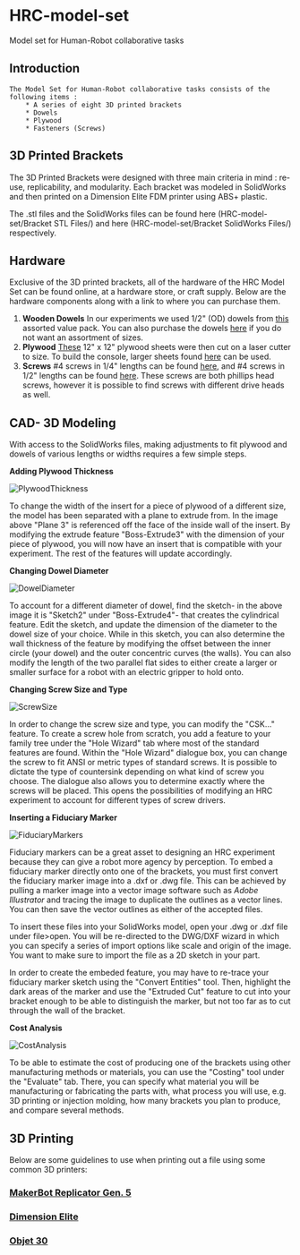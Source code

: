 # HRC-model-set
Model set for Human-Robot collaborative tasks

## Introduction

	The Model Set for Human-Robot collaborative tasks consists of the following items :
		* A series of eight 3D printed brackets
		* Dowels
		* Plywood
		* Fasteners (Screws)

## 3D Printed Brackets

The 3D Printed Brackets were designed with three main criteria in mind : re-use, replicability, and modularity.
Each bracket was modeled in SolidWorks and then printed on a Dimension Elite FDM printer using ABS+ plastic.

The .stl files and the SolidWorks files can be found here (HRC-model-set/Bracket STL Files/) and here (HRC-model-set/Bracket SolidWorks Files/) respectively.

## Hardware

Exclusive of the 3D printed brackets, all of the hardware of the HRC Model Set can be found online, at a hardware store, or craft supply. Below are the hardware components along with a link to where you can purchase them.

1. __Wooden Dowels__ In our experiments we used 1/2" (OD) dowels from [this]( https://www.amazon.com/gp/product/B00YDLVP9C/ref=oh_aui_search_detailpage?ie=UTF8&psc=1) assorted value pack. You can also purchase the dowels [here](https://www.amazon.com/Wooden-Dowel-Rods-12-Bag/dp/B00XQI3NJS/ref=sr_1_2?ie=UTF8&qid=1488559469&sr=8-2&keywords=1%2F2%22+craft+dowel) if you do not want an assortment of sizes.
2. __Plywood__ [These](https://www.amazon.com/gp/product/B00CQKYZPI/ref=oh_aui_search_detailpage?ie=UTF8&psc=1) 12" x 12" plywood sheets were then cut on a laser cutter to size. To build the console, larger sheets found [here](https://www.amazon.com/Baltic-Birch-Plywood-Scroll-Woodpeckers/dp/B01MQTWKBX/ref=sr_1_1_m?s=arts-crafts&ie=UTF8&qid=1488566139&sr=1-1&keywords=24%22x24%22%2Bcraft%2Bplywood&th=1) can be used.
3. __Screws__ #4 screws in 1/4" lengths can be found [here](https://www.amazon.com/gp/product/B01HAEX8C0/ref=oh_aui_search_detailpage?ie=UTF8&psc=1), and #4 screws in 1/2" lengths can be found [here](https://www.amazon.com/gp/product/B00OKIT234/ref=oh_aui_search_detailpage?ie=UTF8&psc=1). These screws are both phillips head screws, however it is possible to find screws with different drive heads as well.

## CAD- 3D Modeling
With access to the SolidWorks files, making adjustments to fit plywood and dowels of various lengths or widths requires a few simple steps.

__Adding Plywood Thickness__

![PlywoodThickness](https://cloud.githubusercontent.com/assets/12373812/23572174/50f8ab50-003b-11e7-9cb4-f687dbdad2df.PNG)

To change the width of the insert for a piece of plywood of a different size, the model has been separated with a plane to extrude from. In the image above "Plane 3" is referenced off the face of the inside wall of the insert. By modifying the extrude feature "Boss-Extrude3" <!---double check ---> with the dimension of your piece of plywood, you will now have an insert that is compatible with your experiment. The rest of the features will update accordingly.

__Changing Dowel Diameter__

![DowelDiameter](https://cloud.githubusercontent.com/assets/12373812/23584150/2f4ee744-0126-11e7-896a-cab7d1c7ae53.PNG)

To account for a different diameter of dowel, find the sketch- in the above image it is "Sketch2" under "Boss-Extrude4"- that creates the cylindrical feature. Edit the sketch, and update the dimension of the diameter to the dowel size of your choice. While in this sketch, you can also determine the wall thickness of the feature by modifying the offset between the inner circle (your dowel) and the outer concentric curves (the walls). You can also modify the length of the two parallel flat sides to either create a larger or smaller surface for a robot with an electric gripper to hold onto.

__Changing Screw Size and Type__

![ScrewSize](https://cloud.githubusercontent.com/assets/12373812/23584211/623c8ca4-0128-11e7-88cd-b997aac6dd68.PNG)

In order to change the screw size and type, you can modify the "CSK..." feature. To create a screw hole from scratch, you add a feature to your family tree under the "Hole Wizard" tab where most of the standard features are found. Within the "Hole Wizard" dialogue box, you can change the screw to fit ANSI or metric types of standard screws. It is possible to dictate the type of countersink depending on what kind of screw you choose. The dialogue also allows you to determine exactly where the screws will be placed. This opens the possibilities of modifying an HRC experiment to account for different types of screw drivers.


__Inserting a Fiduciary Marker__

![FiduciaryMarkers](https://cloud.githubusercontent.com/assets/4378663/23570411/0733191e-0032-11e7-8050-d8c79e5c967f.PNG)

Fiduciary markers can be a great asset to designing an HRC experiment because they can give a robot more agency by perception. To embed a fiduciary marker directly onto one of the brackets, you must first convert the fiduciary marker image into a .dxf or .dwg file. This can be achieved by pulling a marker image into a vector image software such as *Adobe Illustrator* and tracing the image to duplicate the outlines as a vector lines. You can then save the vector outlines as either of the accepted files.

To insert these files into your SolidWorks model, open your .dwg or .dxf file under file>open. You will be re-directed to the DWG/DXF wizard in which you can specify a series of import options like scale and origin of the image. You want to make sure to import the file as a 2D sketch in your part.

In order to create the embeded feature, you may have to re-trace your fiduciary marker sketch using the "Convert Entities" tool. Then, highlight the dark areas of the marker and use the "Extruded Cut" feature to cut into your bracket enough to be able to distinguish the marker, but not too far as to cut through the wall of the bracket.

__Cost Analysis__

![CostAnalysis](https://cloud.githubusercontent.com/assets/12373812/23584326/40ebc246-012c-11e7-97c9-024668e0ac44.PNG)

To be able to estimate the cost of producing one of the brackets using other manufacturing methods or materials, you can use the "Costing" tool under the "Evaluate" tab. There, you can specify what material you will be manufacturing or fabricating the parts with, what process you will use, e.g. 3D printing or injection molding, how many brackets you plan to produce, and compare several methods.

## 3D Printing

Below are some guidelines to use when printing out a file using some common 3D printers:

### [MakerBot Replicator Gen. 5](https://www.makerbot.com/replicator/)

### [Dimension Elite](http://www.stratasys.com/~/media/Main/Files/Machine_Spec_Sheets/PSS_FDM_DimElite.pdf?la=en)

### [Objet 30](http://www.stratasys.com/3d-printers/design-series/objet30?cid=70130000001stsN&utm_ad=Objet30&utm_source=google&utm_term=objet30&utm_campaign=Search+-+US+-+Brand&utm_medium=cpc&utm_content=sDBnZ7UQ1_dc%7Cpcrid%7C102344693641%7Cpkw%7Cobjet30%7Cpmt%7Cp%7C&gclid=CJ2l8qOBu9ICFZCFswodHTwPbg)
